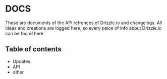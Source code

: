 # DOCS
These are documents of the API refrences of Drizzle.io and changelogs. All ideas and creations are logged here, so every peice of info about Drizzle.io can be found here

## Table of contents

- Updates
- API
- other
